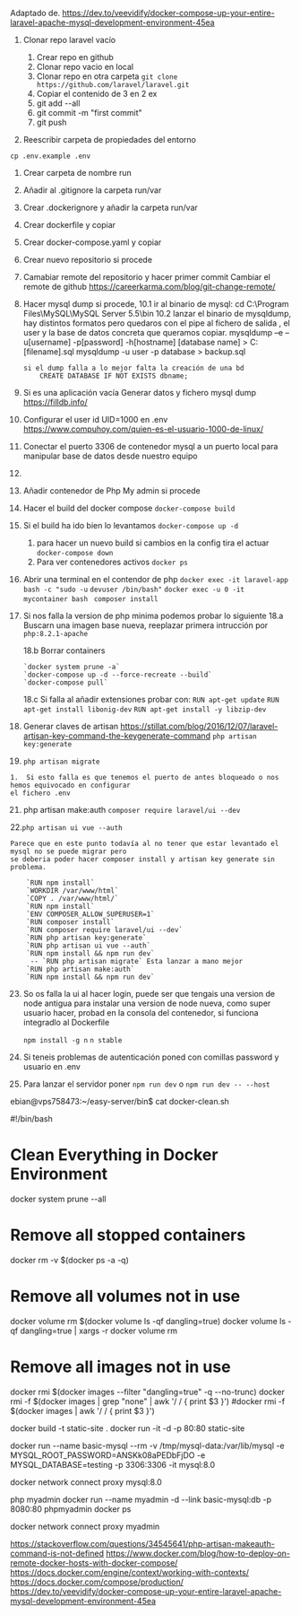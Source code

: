 Adaptado de.
https://dev.to/veevidify/docker-compose-up-your-entire-laravel-apache-mysql-development-environment-45ea

1. Clonar repo laravel vacío

	1. Crear repo en github
	2. Clonar repo vacio en local
	3. Clonar repo en otra carpeta  `git clone https://github.com/laravel/laravel.git`
	4. Copiar el contenido de 3 en 2 ex
	5. git add --all
	6. git commit -m "first commit" 
	7. git push
   
2. Reescribir carpeta de propiedades del entorno

 `cp .env.example .env`

1. Crear carpeta de nombre run
2. Añadir al .gitignore la carpeta run/var
3. Crear .dockerignore y añadir la carpeta run/var

4. Crear dockerfile y copiar
5. Crear docker-compose.yaml y copiar

6. Crear nuevo repositorio si procede
7. Camabiar remote del repositorio y hacer primer commit
	Cambiar el remote de github
	https://careerkarma.com/blog/git-change-remote/

8.  Hacer mysql dump si procede, 
	10.1 ir al binario de mysql: cd C:\Program Files\MySQL\MySQL Server 5.5\bin
	10.2 lanzar el binario de mysqldump, hay distintos formatos pero quedaros con el pipe al fichero de salida , 
		el user y la base de datos concreta que queramos copiar.
		mysqldump –e –u[username] -p[password] -h[hostname] [database name] > C:\[filename].sql
		mysqldump -u user -p database > backup.sql
		
		si el dump falla a lo mejor falta la creación de una bd 
			CREATE DATABASE IF NOT EXISTS dbname;

9.  Si es una aplicación vacía
		Generar datos y fichero mysql dump
		https://filldb.info/	

10. Configurar el user id UID=1000 en .env 
	https://www.compuhoy.com/quien-es-el-usuario-1000-de-linux/

11. Conectar el puerto 3306 de contenedor mysql a un puerto local para manipular base de datos desde nuestro equipo
12. 
13. Añadir contenedor de Php My admin si procede

14. Hacer el build del docker compose
	`docker-compose build`
	
15. Si el build ha ido bien lo levantamos 
	`docker-compose up -d`
	1.  para hacer un nuevo build si cambios en la config tira el actuar
	`docker-compose down`
	2.  Para ver contenedores activos
	`docker ps` 
		
	
17.	Abrir una terminal en el contendor de php
	`docker exec -it laravel-app bash -c "sudo -u` `devuser /bin/bash"`
	`docker exec -u 0 -it mycontainer bash `
	`composer install`


18. Si nos falla la version de php minima podemos probar lo siguiente
	18.a Buscarn una imagen base nueva, reeplazar primera intrucción por 
		`php:8.2.1-apache`


	18.b Borrar containers
		
		`docker system prune -a`
		`docker-compose up -d --force-recreate --build`
		`docker-compose pull`
		
	18.c Si falla al añadir extensiones probar con:
		`RUN apt-get update`
		`RUN apt-get install libonig-dev`
		`RUN apt-get install -y libzip-dev `

19. Generar claves de artisan
	https://stillat.com/blog/2016/12/07/laravel-artisan-key-command-the-keygenerate-command
	`php artisan key:generate`
	
20.  `php artisan migrate`
	
	1.  Si esto falla es que tenemos el puerto de antes bloqueado o nos hemos equivocado en configurar 
	el fichero .env

21. php artisan make:auth
	`composer require laravel/ui --dev`
	
22.`php artisan ui vue --auth`
	
	Parece que en este punto todavía al no tener que estar levantado el mysql no se puede migrar pero 
	se deberia poder hacer composer install y artisan key generate sin problema.
	
		`RUN npm install`
		`WORKDIR /var/www/html`
		`COPY . /var/www/html/`
		`RUN npm install`		
		`ENV COMPOSER_ALLOW_SUPERUSER=1`
		`RUN composer install`
		`RUN composer require laravel/ui --dev`
		`RUN php artisan key:generate`
		`RUN php artisan ui vue --auth`
		`RUN npm install && npm run dev`
		 -- `RUN php artisan migrate` Esta lanzar a mano mejor
		`RUN php artisan make:auth`
		`RUN npm install && npm run dev`

23. So os falla la ui al hacer login, puede ser que tengais una version de node antigua
	para instalar una version de node nueva, como super usuario hacer, probad en la consola del contenedor,
	si funciona integradlo al Dockerfile
	
	`npm install -g n`
	`n stable`

24. Si teneis problemas de autenticación poned con comillas password y usuario en .env

25. Para lanzar el servidor poner 
	`npm run dev` o
	`npm run dev -- --host`

ebian@vps758473:~/easy-server/bin$ cat docker-clean.sh

#!/bin/bash

# Clean Everything in Docker Environment
docker system prune --all

# Remove all stopped containers
docker rm -v $(docker ps -a -q)

# Remove all volumes not in use
docker volume rm $(docker volume ls -qf dangling=true)
docker volume ls -qf dangling=true | xargs -r docker volume rm

# Remove all images not in use
docker rmi $(docker images --filter "dangling=true" -q --no-trunc)
docker rmi -f $(docker images | grep "none" | awk '/ / { print $3 }')
#docker rmi -f $(docker images | awk '/ / { print $3 }')

 docker build -t static-site .
	docker run -it -d -p 80:80 static-site


docker run --name basic-mysql --rm -v /tmp/mysql-data:/var/lib/mysql -e MYSQL_ROOT_PASSWORD=ANSKk08aPEDbFjDO -e MYSQL_DATABASE=testing -p 3306:3306 -it mysql:8.0


docker network connect proxy mysql:8.0

php myadmin
 docker run --name myadmin -d --link basic-mysql:db -p 8080:80 phpmyadmin
docker ps

docker network connect proxy myadmin


https://stackoverflow.com/questions/34545641/php-artisan-makeauth-command-is-not-defined
https://www.docker.com/blog/how-to-deploy-on-remote-docker-hosts-with-docker-compose/
https://docs.docker.com/engine/context/working-with-contexts/
https://docs.docker.com/compose/production/
https://dev.to/veevidify/docker-compose-up-your-entire-laravel-apache-mysql-development-environment-45ea
